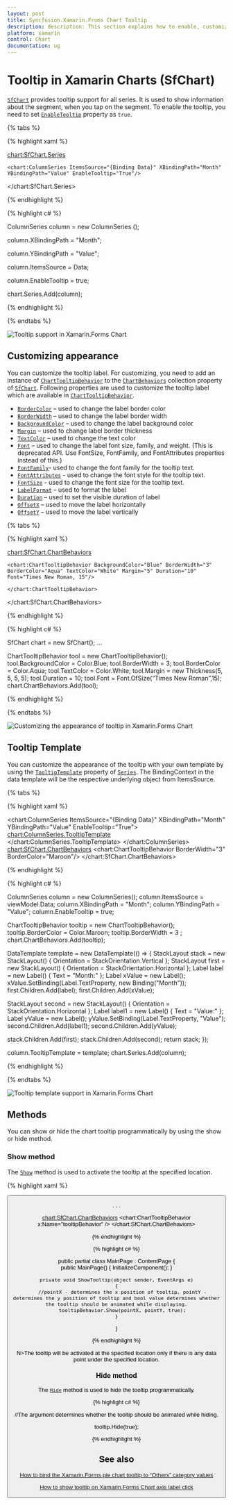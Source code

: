 ```yaml
---
layout: post
title: Syncfusion.Xamarin.Froms Chart Tooltip
description: description: This section explains how to enable, customize the tooltip and tooltip template in Essential Xamarin.Forms Chart.
platform: xamarin
control: Chart
documentation: ug
---
```


# Tooltip in Xamarin Charts (SfChart)

[`SfChart`](https://help.syncfusion.com/cr/xamarin/Syncfusion.SfChart.XForms.SfChart.html) provides tooltip support for all series. It is used to show information about the segment, when you tap on the segment. To enable the tooltip, you need to set [`EnableTooltip`](https://help.syncfusion.com/cr/xamarin/Syncfusion.SfChart.XForms.ChartSeries.html#Syncfusion_SfChart_XForms_ChartSeries_EnableTooltipProperty) property as `true`.

{% tabs %} 

{% highlight xaml %}

<chart:SfChart.Series>

	<chart:ColumnSeries ItemsSource="{Binding Data}" XBindingPath="Month" YBindingPath="Value" EnableTooltip="True"/>

</chart:SfChart.Series>

{% endhighlight %}

{% highlight c# %}

ColumnSeries column = new ColumnSeries ();

column.XBindingPath = "Month";

column.YBindingPath = "Value";

column.ItemsSource = Data;

column.EnableTooltip = true;

chart.Series.Add(column);	

{% endhighlight %}

{% endtabs %}

![Tooltip support in Xamarin.Forms Chart](tooltip_images/tooltip1.png)

## Customizing appearance

You can customize the tooltip label. For customizing, you need to add an instance of [`ChartTooltipBehavior`](https://help.syncfusion.com/cr/xamarin/Syncfusion.SfChart.XForms.ChartTooltipBehavior.html#) to the [`ChartBehaviors`](https://help.syncfusion.com/cr/xamarin/Syncfusion.SfChart.XForms.SfChart.html#Syncfusion_SfChart_XForms_SfChart_ChartBehaviors) collection property of [`SfChart`](https://help.syncfusion.com/cr/xamarin/Syncfusion.SfChart.XForms.SfChart.html). Following properties are used to customize the tooltip label which are available in [`ChartTooltipBehavior`](https://help.syncfusion.com/cr/xamarin/Syncfusion.SfChart.XForms.ChartTooltipBehavior.html#).

* [`BorderColor`](https://help.syncfusion.com/cr/xamarin/Syncfusion.SfChart.XForms.ChartTooltipBehavior.html#Syncfusion_SfChart_XForms_ChartTooltipBehavior_BorderColor) – used to change the label border color
* [`BorderWidth`](https://help.syncfusion.com/cr/xamarin/Syncfusion.SfChart.XForms.ChartTooltipBehavior.html#Syncfusion_SfChart_XForms_ChartTooltipBehavior_BorderWidth) – used to change the label border width
* [`BackgroundColor`](https://help.syncfusion.com/cr/xamarin/Syncfusion.SfChart.XForms.ChartTooltipBehavior.html#Syncfusion_SfChart_XForms_ChartTooltipBehavior_BackgroundColor) – used to change the label background color
* [`Margin`](https://help.syncfusion.com/cr/xamarin/Syncfusion.SfChart.XForms.ChartTooltipBehavior.html#Syncfusion_SfChart_XForms_ChartTooltipBehavior_Margin) – used to change label border thickness
* [`TextColor`](https://help.syncfusion.com/cr/xamarin/Syncfusion.SfChart.XForms.ChartTooltipBehavior.html#Syncfusion_SfChart_XForms_ChartTooltipBehavior_TextColor) – used to change the text color
* [`Font`](https://help.syncfusion.com/cr/xamarin/Syncfusion.SfChart.XForms.ChartTooltipBehavior.html#Syncfusion_SfChart_XForms_ChartTooltipBehavior_FontProperty) – used to change the label font size, family, and weight. (This is deprecated API. Use FontSize, FontFamily, and FontAttributes properties instead of this.)
* [`FontFamily`](https://help.syncfusion.com/cr/xamarin/Syncfusion.SfChart.XForms.ChartTooltipBehavior.html#Syncfusion_SfChart_XForms_ChartTooltipBehavior_FontFamily)- used to change the font family for the tooltip text.
* [`FontAttributes`](https://help.syncfusion.com/cr/xamarin/Syncfusion.SfChart.XForms.ChartTooltipBehavior.html#Syncfusion_SfChart_XForms_ChartTooltipBehavior_FontAttributes) - used to change the font style for the tooltip text.
* [`FontSize`](https://help.syncfusion.com/cr/xamarin/Syncfusion.SfChart.XForms.ChartTooltipBehavior.html#Syncfusion_SfChart_XForms_ChartTooltipBehavior_FontSize) - used to change the font size for the tooltip text.
* [`LabelFormat`](https://help.syncfusion.com/cr/xamarin/Syncfusion.SfChart.XForms.ChartTooltipBehavior.html#Syncfusion_SfChart_XForms_ChartTooltipBehavior_LabelFormat) – used to format the label
* [`Duration`](https://help.syncfusion.com/cr/xamarin/Syncfusion.SfChart.XForms.ChartTooltipBehavior.html#Syncfusion_SfChart_XForms_ChartTooltipBehavior_Duration) – used to set the visible duration of label
* [`OffsetX`](https://help.syncfusion.com/cr/xamarin/Syncfusion.SfChart.XForms.ChartTooltipBehavior.html#Syncfusion_SfChart_XForms_ChartTooltipBehavior_OffsetX) – used to move the label horizontally
* [`OffsetY`](https://help.syncfusion.com/cr/xamarin/Syncfusion.SfChart.XForms.ChartTooltipBehavior.html#Syncfusion_SfChart_XForms_ChartTooltipBehavior_OffsetY) – used to move the label vertically

{% tabs %} 

{% highlight xaml %}

<chart:SfChart.ChartBehaviors>

	<chart:ChartTooltipBehavior BackgroundColor="Blue" BorderWidth="3" BorderColor="Aqua" TextColor="White" Margin="5" Duration="10" Font="Times New Roman, 15"/>

	</chart:ChartTooltipBehavior>

</chart:SfChart.ChartBehaviors>


{% endhighlight %}

{% highlight c# %}

SfChart chart = new SfChart();
...

ChartTooltipBehavior tool = new ChartTooltipBehavior();
tool.BackgroundColor = Color.Blue;
tool.BorderWidth = 3;
tool.BorderColor = Color.Aqua;
tool.TextColor = Color.White;
tool.Margin = new Thickness(5, 5, 5, 5);
tool.Duration = 10;
tool.Font = Font.OfSize(“Times New Roman”,15);	
chart.ChartBehaviors.Add(tool);

{% endhighlight %}

{% endtabs %}

![Customizing the appearance of tooltip in Xamarin.Forms Chart](tooltip_images/tooltip2.png)

## Tooltip Template

You can customize the appearance of the tooltip with your own template by using the [`TooltipTemplate`](https://help.syncfusion.com/cr/xamarin/Syncfusion.SfChart.XForms.ChartSeries.html#Syncfusion_SfChart_XForms_ChartSeries_TooltipTemplate) property of [`Series`](https://help.syncfusion.com/cr/xamarin/Syncfusion.SfChart.XForms.ChartSeries.html#). The BindingContext in the data template will be the respective underlying object from ItemsSource.

{% tabs %} 

{% highlight xaml %}

<chart:ColumnSeries ItemsSource="{Binding Data}" XBindingPath="Month" YBindingPath="Value" EnableTooltip="True">
                    <chart:ColumnSeries.TooltipTemplate>
                        <DataTemplate>
                            <StackLayout Orientation="Vertical">
                                <StackLayout Orientation="Horizontal">
                                    <Label Text="Month :" />
                                    <Label Text="{Binding Month}"/>
                                </StackLayout>
                                <StackLayout Orientation="Horizontal">
                                    <Label Text="Value   :" />
                                    <Label Text="{Binding Value}"/>
                                </StackLayout>
                            </StackLayout>
                        </DataTemplate>
                    </chart:ColumnSeries.TooltipTemplate>
</chart:ColumnSeries>
<chart:SfChart.ChartBehaviors>
   <chart:ChartTooltipBehavior BorderWidth="3" BorderColor="Maroon"/>
</chart:SfChart.ChartBehaviors>



{% endhighlight %}

{% highlight c# %}

ColumnSeries column = new ColumnSeries();
column.ItemsSource = viewModel.Data;
column.XBindingPath = "Month";
column.YBindingPath = "Value";
column.EnableTooltip = true;

ChartTooltipBehavior tooltip = new ChartTooltipBehavior();
tooltip.BorderColor = Color.Maroon;
tooltip.BorderWidth = 3 ;
chart.ChartBehaviors.Add(tooltip);

DataTemplate template = new DataTemplate(() =>
{
StackLayout stack = new StackLayout() { Orientation = StackOrientation.Vertical };
StackLayout first = new StackLayout() { Orientation = StackOrientation.Horizontal };
Label label = new Label() { Text = "Month:" };
Label xValue = new Label();
xValue.SetBinding(Label.TextProperty, new Binding("Month"));
first.Children.Add(label);
first.Children.Add(xValue);

StackLayout second = new StackLayout() { Orientation = StackOrientation.Horizontal };
Label label1 = new Label() { Text = "Value:" };
Label yValue = new Label();
yValue.SetBinding(Label.TextProperty, "Value");
second.Children.Add(label1);
second.Children.Add(yValue);

stack.Children.Add(first);
stack.Children.Add(second);
return stack;
});

column.TooltipTemplate = template;
chart.Series.Add(column);


{% endhighlight %}

{% endtabs %}

![Tooltip template support in Xamarin.Forms Chart ](tooltip_images/TooltipTemplate.png)

## Methods

You can show or hide the chart tooltip programmatically by using the show or hide method. 

### Show method

The [`Show`](https://help.syncfusion.com/cr/xamarin/Syncfusion.SfChart.XForms.ChartTooltipBehavior.html#Syncfusion_SfChart_XForms_ChartTooltipBehavior_Show_System_Single_System_Single_System_Boolean_) method is used to activate the tooltip at the specified location.

{% highlight xaml %}

<Button Text="Show tooltip" Clicked="ShowTooltip" />

. . .

<chart:SfChart.ChartBehaviors>
    <chart:ChartTooltipBehavior x:Name="tooltipBehavior" />
</chart:SfChart.ChartBehaviors>

{% endhighlight %}

{% highlight c# %}

public partial class MainPage : ContentPage
{    
    public MainPage()
    {
        InitializeComponent();
    }

    private void ShowTooltip(object sender, EventArgs e)
    {
        //pointX - determines the x position of tooltip, pointY - determines the y position of tooltip and bool value determines whether the tooltip should be animated while displaying.
        tooltipBehavior.Show(pointX, pointY, true);
    }
}

{% endhighlight %}

N>The tooltip will be activated at the specified location only if there is any data point under the specified location.

### Hide method

The [`Hide`](https://help.syncfusion.com/cr/xamarin/Syncfusion.SfChart.XForms.ChartTooltipBehavior.html#Syncfusion_SfChart_XForms_ChartTooltipBehavior_Hide_System_Boolean_) method is used to hide the tooltip programmatically.

{% highlight c# %}

//The argument determines whether the tooltip should be animated while hiding.

tooltip.Hide(true);

{% endhighlight %}

## See also

[How to bind the Xamarin.Forms pie chart tooltip to “Others” category values](https://www.syncfusion.com/kb/11861/how-to-bind-the-xamarin-forms-pie-chart-tooltip-to-others-category-values) 

[How to show tooltip on Xamarin.Forms Chart axis label click](https://www.syncfusion.com/kb/11644/how-to-show-tooltip-on-xamarin-forms-chart-axis-label-click) 